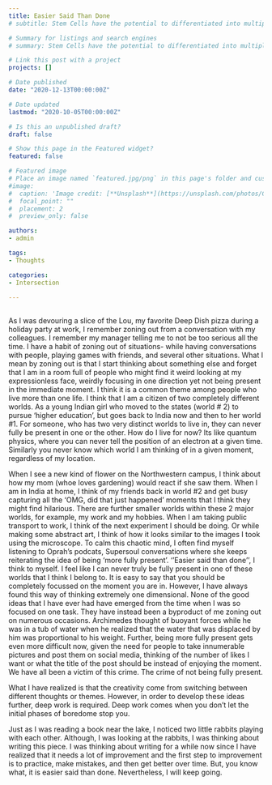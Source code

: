 ```yaml
---
title: Easier Said Than Done 
# subtitle: Stem Cells have the potential to differentiated into multiple cell types. As Conrad Waddington had suggested, a stem call can be thought of as a ball on top of the hill with high potential energy and as this ball rolls down the hill it attains stable minima. The opposite of this process is called reprogramming where in you go from this differentiated state to a stem cell state. Eventhough these cells are so different, both transcriptionally and phenotypically i.e they have different gene expression profiles and different function they share the same DNA sequence. Therefore, these functional differences may be linked with both molecular and structural changes in the genome that don’t change the underlying DNA sequence.

# Summary for listings and search engines
# summary: Stem Cells have the potential to differentiated into multiple cell types. Eventhough stem cells and differentiated cells are so differen, both transcriptionally and phenotypically i.e they have different gene expression profiles and different functions, they share the same DNA sequence. Therefore, these functional differences may be linked with both molecular and structural changes in the genome that don’t change the underlying DNA sequence.

# Link this post with a project
projects: []

# Date published
date: "2020-12-13T00:00:00Z"

# Date updated
lastmod: "2020-10-05T00:00:00Z"

# Is this an unpublished draft?
draft: false

# Show this page in the Featured widget?
featured: false

# Featured image
# Place an image named `featured.jpg/png` in this page's folder and customize its options here.
#image:
#  caption: 'Image credit: [**Unsplash**](https://unsplash.com/photos/CpkOjOcXdUY)'
#  focal_point: ""
#  placement: 2
#  preview_only: false

authors:
- admin

tags:
- Thoughts

categories:
- Intersection

---
```


##  

As I was devouring a slice of the Lou, my favorite Deep Dish pizza during a holiday party at work, I remember zoning out from a conversation with my colleagues. I remember my manager telling me to not be too serious all the time. I have a habit of zoning out of situations- while having conversations with people, playing games with friends, and several other situations. What I mean by zoning out is that I start thinking about something else and forget that I am in a room full of people who might find it weird looking at my expressionless face, weirdly focusing in one direction yet not being present in the immediate moment. I think it is a common theme among people who live more than one life. I think that I am a citizen of two completely different worlds. As a young Indian girl who moved to the states (world # 2) to pursue ‘higher education’, but goes back to India now and then to her world #1. For someone, who has two very distinct worlds to live in, they can never fully be present in one or the other. How do I live for now? Its like quantum physics, where you can never tell the position of an electron at a given time. Similarly you never know which world I am thinking of in a given moment, regardless of my location.

When I see a new kind of flower on the Northwestern campus, I think about how my mom (whoe loves gardening) would react if she saw them. When I am in India at home, I think of my friends back in world #2 and get busy capturing all the ‘OMG, did that just happened’ moments that I think they might find hilarious. There are further smaller worlds within these 2 major worlds, for example, my work and my hobbies. When I am taking public transport to work, I think of the next experiment I should be doing. Or while making some abstract art, I think of how it looks similar to the images I took using the microscope. To calm this chaotic mind, I often find myself listening to Oprah’s podcats, Supersoul conversations where she keeps reiterating the idea of being ‘more fully present’. ‘’Easier said than done’’, I think to myself. I feel like I can never truly be fully present in one of these worlds that I think I belong to. It is easy to say that you should be completely focussed on the moment you are in. However, I have always found this way of thinking extremely one dimensional. None of the good ideas that I have ever had have emerged from the time when I was so focused on one task. They have instead been a byproduct of me zoning out on numerous occasions. Archimedes thought of buoyant forces while he was in a tub of water when he realized that the water that was displaced by him was proportional to his weight. Further, being more fully present gets even more difficult now, given the need for people to take innumerable pictures and post them on social media, thinking of the number of likes I want or what the title of the post should be instead of enjoying the moment. We have all been a victim of this crime. The crime of not being fully present.

What I have realized is that the creativity come from switching between different thoughts or themes. However, in order to develop these ideas further, deep work is required. Deep work comes when you don’t let the initial phases of boredome stop you.

Just as I was reading a book near the lake, I noticed two little rabbits playing with each other. Although, I was looking at the rabbits, I was thinking about writing this piece. I was thinking about writing for a while now since I have realized that it needs a lot of improvement and the first step to improvement is to practice, make mistakes, and then get better over time. But, you know what, it is easier said than done. Nevertheless, I will keep going.


